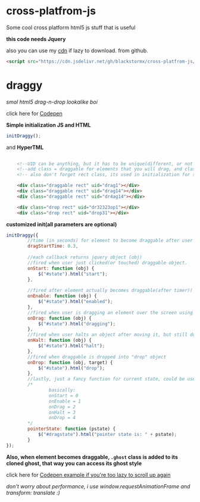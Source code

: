 # cross-platfrom-js
Some cool cross platform html5 js stuff that is useful

**this code needs Jquery**

also you can use my [cdn](https://cdn.jsdelivr.net/gh/blackstormx/cross-platfrom-js/draggy/draggy.min.js) if lazy to download. from github.
```HTML
<script src="https://cdn.jsdelivr.net/gh/blackstormx/cross-platfrom-js/draggy/draggy.min.js"></script>
```

# draggy
*smol html5 drag-n-drop lookalike boi*

click here for [Codepen](https://codepen.io/blackstormx/full/KbjdJx) 

**Simple initialization JS and HTML**

```javascript
initDraggy();
```

and **HyperTML**
```HTML
   
    <!--UID can be anything, but it has to be unique(different, or not same) for every element-->
    <!--add class = draggable for elements that you will drag, and class = drop, for elements which u will use for dropping objects in. -->
    <!-- also don't forget rect class, its used in initialization for some stuff -->

    <div class="draggable rect" uid="drag1"></div>
    <div class="draggable rect" uid="drag14"></div>
    <div class="draggable rect" uid="dr4ag14"></div>

    <div class="drop rect" uid="dr32323op1"></div>
    <div class="drop rect" uid="drop31"></div>

```


**customized init(all parameters are optional)**

```javascript
initDraggy({
        //time (in seconds) for element to become draggable after user touches(or clicks) it. (can be 0 or anything, not sure about negative time though)
        dragStartTime: 0.3,
        
        //each callback returns jquery object (obj)
        //fired when user just clicked(or touched) draggable object.
        onStart: function (obj) {
            $("#state").html("start");
        },
        
        //fired after element actually becomes draggable(after timer)(
        onEnable: function (obj) {
            $("#state").html("enabled");
        },
        //fired when user is dragging an element over the screen using mouse or finger or anything
        onDrag: function (obj) {
            $("#state").html("dragging");
        },
        //fired when user halts an object after moving it, but still doesn't release it
        onHalt: function (obj) {
            $("#state").html("halt");
        },
        //fired when draggable is dropped into "drop" object
        onDrop: function (obj, target) {
            $("#state").html("drop");
        },
        //lastly, just a fancy function for current state, could be used instead of using 4 functions above.
        /*
                basically:
                onStart = 0
                onEnable = 1
                onDrag = 2
                onHalt = 3
                onDrop = 4
        */
        pointerState: function (pstate) {
            $("#dragstate").html("pointer state is: " + pstate);
        }
});

```

**Also, when element becomes draggable, `.ghost` class is added to its cloned ghost, that way you can access its ghost style**

click here for [Codepen example if you're too lazy to scroll up again](https://codepen.io/blackstormx/full/KbjdJx) 

_don't worry about performance, i use window.requestAnimationFrame and transform: translate :)_

